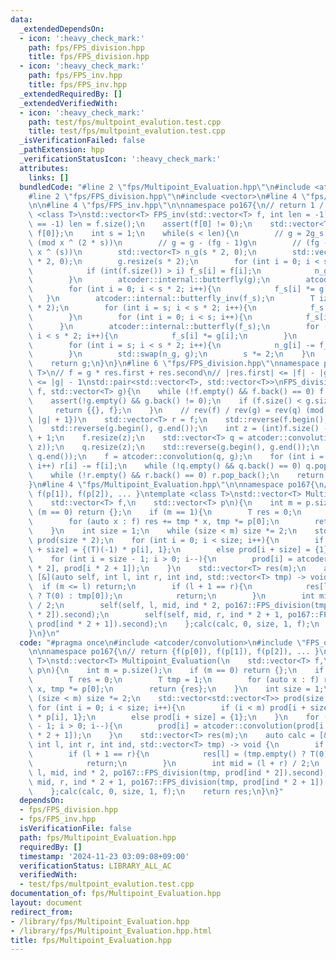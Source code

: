 ```yaml
---
data:
  _extendedDependsOn:
  - icon: ':heavy_check_mark:'
    path: fps/FPS_division.hpp
    title: fps/FPS_division.hpp
  - icon: ':heavy_check_mark:'
    path: fps/FPS_inv.hpp
    title: fps/FPS_inv.hpp
  _extendedRequiredBy: []
  _extendedVerifiedWith:
  - icon: ':heavy_check_mark:'
    path: test/fps/multpoint_evalution.test.cpp
    title: test/fps/multpoint_evalution.test.cpp
  _isVerificationFailed: false
  _pathExtension: hpp
  _verificationStatusIcon: ':heavy_check_mark:'
  attributes:
    links: []
  bundledCode: "#line 2 \"fps/Multipoint_Evaluation.hpp\"\n#include <atcoder/convolution>\n\
    #line 2 \"fps/FPS_division.hpp\"\n#include <vector>\n#line 4 \"fps/FPS_division.hpp\"\
    \n\n#line 4 \"fps/FPS_inv.hpp\"\n\nnamespace po167{\n// return 1 / f\ntemplate\
    \ <class T>\nstd::vector<T> FPS_inv(std::vector<T> f, int len = -1){\n    if (len\
    \ == -1) len = f.size();\n    assert(f[0] != 0);\n    std::vector<T> g = {1 /\
    \ f[0]};\n    int s = 1;\n    while(s < len){\n        // g = 2g_s - f(g_s)^2\
    \ (mod x ^ (2 * s))\n        // g = g - (fg - 1)g\n        // (fg - 1) = 0 (mod\
    \ x ^ (s))\n        std::vector<T> n_g(s * 2, 0);\n        std::vector<T> f_s(s\
    \ * 2, 0);\n        g.resize(s * 2);\n        for (int i = 0; i < s * 2; i++){\n\
    \            if (int(f.size()) > i) f_s[i] = f[i];\n            n_g[i] = g[i];\n\
    \        }\n        atcoder::internal::butterfly(g);\n        atcoder::internal::butterfly(f_s);\n\
    \        for (int i = 0; i < s * 2; i++){\n            f_s[i] *= g[i];\n     \
    \   }\n        atcoder::internal::butterfly_inv(f_s);\n        T iz = 1 / (T)(s\
    \ * 2);\n        for (int i = s; i < s * 2; i++){\n            f_s[i] *= iz;\n\
    \        }\n        for (int i = 0; i < s; i++){\n            f_s[i] = 0;\n  \
    \      }\n        atcoder::internal::butterfly(f_s);\n        for (int i = 0;\
    \ i < s * 2; i++){\n            f_s[i] *= g[i];\n        }\n        atcoder::internal::butterfly_inv(f_s);\n\
    \        for (int i = s; i < s * 2; i++){\n            n_g[i] -= f_s[i] * iz;\n\
    \        }\n        std::swap(n_g, g);\n        s *= 2;\n    }\n    g.resize(len);\n\
    \    return g;\n}\n}\n#line 6 \"fps/FPS_division.hpp\"\nnamespace po167{\ntemplate<class\
    \ T>\n// f = g * res.first + res.second\n// |res.first| <= |f| - |g| + 1\n// |res.second|\
    \ <= |g| - 1\nstd::pair<std::vector<T>, std::vector<T>>\nFPS_division(std::vector<T>\
    \ f, std::vector<T> g){\n    while (!f.empty() && f.back() == 0) f.pop_back();\n\
    \    assert(!g.empty() && g.back() != 0);\n    if (f.size() < g.size()){\n   \
    \     return {{}, f};\n    }\n    // rev(f) / rev(g) = rev(q) (mod x ^ {|f| -\
    \ |g| + 1})\n    std::vector<T> r = f;\n    std::reverse(f.begin(), f.end());\n\
    \    std::reverse(g.begin(), g.end());\n    int z = (int)f.size() - (int)g.size()\
    \ + 1;\n    f.resize(z);\n    std::vector<T> q = atcoder::convolution(f, FPS_inv(g,\
    \ z));\n    q.resize(z);\n    std::reverse(g.begin(), g.end());\n    std::reverse(q.begin(),\
    \ q.end());\n    f = atcoder::convolution(q, g);\n    for (int i = 0; i < (int)f.size();\
    \ i++) r[i] -= f[i];\n    while (!q.empty() && q.back() == 0) q.pop_back();\n\
    \    while (!r.empty() && r.back() == 0) r.pop_back();\n    return {q, r};\n}\n\
    }\n#line 4 \"fps/Multipoint_Evaluation.hpp\"\n\nnamespace po167{\n// return {f(p[0]),\
    \ f(p[1]), f(p[2]), ... }\ntemplate <class T>\nstd::vector<T> Multipoint_Evaluation(\n\
    \    std::vector<T> f,\n    std::vector<T> p\n){\n    int m = p.size();\n    if\
    \ (m == 0) return {};\n    if (m == 1){\n        T res = 0;\n        T tmp = 1;\n\
    \        for (auto x : f) res += tmp * x, tmp *= p[0];\n        return {res};\n\
    \    }\n    int size = 1;\n    while (size < m) size *= 2;\n    std::vector<std::vector<T>>\
    \ prod(size * 2);\n    for (int i = 0; i < size; i++){\n        if (i < m) prod[i\
    \ + size] = {(T)(-1) * p[i], 1};\n        else prod[i + size] = {1};\n    }\n\
    \    for (int i = size - 1; i > 0; i--){\n        prod[i] = atcoder::convolution(prod[i\
    \ * 2], prod[i * 2 + 1]);\n    }\n    std::vector<T> res(m);\n    auto calc =\
    \ [&](auto self, int l, int r, int ind, std::vector<T> tmp) -> void {\n      \
    \  if (m <= l) return;\n        if (l + 1 == r){\n            res[l] = (tmp.empty()\
    \ ? T(0) : tmp[0]);\n            return;\n        }\n        int mid = (l + r)\
    \ / 2;\n        self(self, l, mid, ind * 2, po167::FPS_division(tmp, prod[ind\
    \ * 2]).second);\n        self(self, mid, r, ind * 2 + 1, po167::FPS_division(tmp,\
    \ prod[ind * 2 + 1]).second);\n    };calc(calc, 0, size, 1, f);\n    return res;\n\
    }\n}\n"
  code: "#pragma once\n#include <atcoder/convolution>\n#include \"FPS_division.hpp\"\
    \n\nnamespace po167{\n// return {f(p[0]), f(p[1]), f(p[2]), ... }\ntemplate <class\
    \ T>\nstd::vector<T> Multipoint_Evaluation(\n    std::vector<T> f,\n    std::vector<T>\
    \ p\n){\n    int m = p.size();\n    if (m == 0) return {};\n    if (m == 1){\n\
    \        T res = 0;\n        T tmp = 1;\n        for (auto x : f) res += tmp *\
    \ x, tmp *= p[0];\n        return {res};\n    }\n    int size = 1;\n    while\
    \ (size < m) size *= 2;\n    std::vector<std::vector<T>> prod(size * 2);\n   \
    \ for (int i = 0; i < size; i++){\n        if (i < m) prod[i + size] = {(T)(-1)\
    \ * p[i], 1};\n        else prod[i + size] = {1};\n    }\n    for (int i = size\
    \ - 1; i > 0; i--){\n        prod[i] = atcoder::convolution(prod[i * 2], prod[i\
    \ * 2 + 1]);\n    }\n    std::vector<T> res(m);\n    auto calc = [&](auto self,\
    \ int l, int r, int ind, std::vector<T> tmp) -> void {\n        if (m <= l) return;\n\
    \        if (l + 1 == r){\n            res[l] = (tmp.empty() ? T(0) : tmp[0]);\n\
    \            return;\n        }\n        int mid = (l + r) / 2;\n        self(self,\
    \ l, mid, ind * 2, po167::FPS_division(tmp, prod[ind * 2]).second);\n        self(self,\
    \ mid, r, ind * 2 + 1, po167::FPS_division(tmp, prod[ind * 2 + 1]).second);\n\
    \    };calc(calc, 0, size, 1, f);\n    return res;\n}\n}"
  dependsOn:
  - fps/FPS_division.hpp
  - fps/FPS_inv.hpp
  isVerificationFile: false
  path: fps/Multipoint_Evaluation.hpp
  requiredBy: []
  timestamp: '2024-11-23 03:09:08+09:00'
  verificationStatus: LIBRARY_ALL_AC
  verifiedWith:
  - test/fps/multpoint_evalution.test.cpp
documentation_of: fps/Multipoint_Evaluation.hpp
layout: document
redirect_from:
- /library/fps/Multipoint_Evaluation.hpp
- /library/fps/Multipoint_Evaluation.hpp.html
title: fps/Multipoint_Evaluation.hpp
---
```

